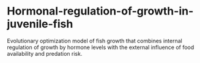 # Hormonal-regulation-of-growth-in-juvenile-fish
Evolutionary optimization model of fish growth that combines internal regulation of growth by hormone levels with the external influence of food availability and predation risk.
